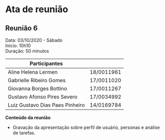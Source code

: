 # Ata de reunião
## Reunião 6

Data: 03/10/2020 - Sábado  
Início: 10h10   
Duração: 50 minutos   


| Participantes           |            |
|-------------------------|------------|
| Aline Helena Lermen             | 18/0011961 |
| Gabrielle Ribeiro Gomes         | 17/0011020 |
| Giovanna Borges Bottino         | 17/0011267 |
| Gustavo Afonso Pires Severo     | 17/0034992 |
| Luiz Gustavo Dias Paes Pinheiro | 14/0169784 |

**Conteúdo da reunião**

* Gravação da apresentação sobre perfil de usuário, personas e análise de tarefas.
